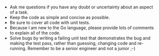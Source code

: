 - Ask me questions if you have any doubt or uncertainty about an aspect of a task.
- Keep the code as simple and concise as possible.
- Be sure to cover all code with unit tests.
- Because I am new to the Go language, please provide lots of comments to explain all of the code.
- Solve bugs by writing a failing unit test that demonstrates the bug and making the test pass, rather than guessing, changing code and re-running. Remember to be a senior engineer and not a junior ;-)
